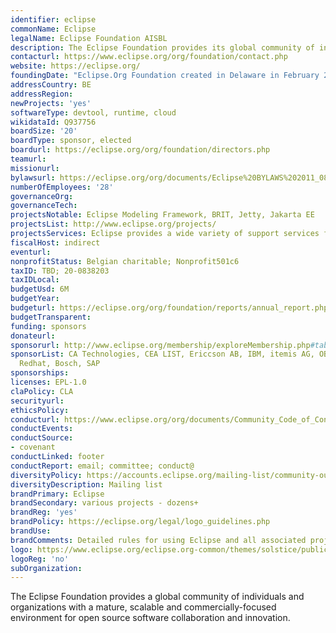 ```yaml
---
identifier: eclipse
commonName: Eclipse
legalName: Eclipse Foundation AISBL
description: The Eclipse Foundation provides its global community of individuals and organizations with a mature, scalable, and business-friendly environment for open source software collaboration and innovation.
contacturl: https://www.eclipse.org/org/foundation/contact.php
website: https://eclipse.org/
foundingDate: "Eclipse.Org Foundation created in Delaware in February 2004, Eclipse Foundation Europe Gmbh created in Germany in October 2014, Eclipse Foundation AISBL created in Brussels in January 2021 (see https://newsroom.eclipse.org/news/announcements/open-source-software-leader-eclipse-foundation-officially-transitions-eu-based)"
addressCountry: BE
addressRegion:
newProjects: 'yes'
softwareType: devtool, runtime, cloud
wikidataId: Q937756
boardSize: '20'
boardType: sponsor, elected
boardurl: https://eclipse.org/org/foundation/directors.php
teamurl:
missionurl:
bylawsurl: https://eclipse.org/org/documents/Eclipse%20BYLAWS%202011_08_15%20Final.pdf
numberOfEmployees: '28'
governanceOrg:
governanceTech:
projectsNotable: Eclipse Modeling Framework, BRIT, Jetty, Jakarta EE
projectsList: http://www.eclipse.org/projects/
projectsServices: Eclipse provides a wide variety of support services for projects.
fiscalHost: indirect
eventurl:
nonprofitStatus: Belgian charitable; Nonprofit501c6
taxID: TBD; 20-0838203
taxIDLocal:
budgetUsd: 6M
budgetYear:
budgeturl: https://eclipse.org/org/foundation/reports/annual_report.php
budgetTransparent:
funding: sponsors
donateurl:
sponsorurl: http://www.eclipse.org/membership/exploreMembership.php#tab-strategic
sponsorList: CA Technologies, CEA LIST, Ericcson AB, IBM, itemis AG, OBEO, Oracle,
  Redhat, Bosch, SAP
sponsorships:
licenses: EPL-1.0
claPolicy: CLA
securityurl:
ethicsPolicy:
conducturl: https://www.eclipse.org/org/documents/Community_Code_of_Conduct.php
conductEvents:
conductSource: 
- covenant
conductLinked: footer
conductReport: email; committee; conduct@
diversityPolicy: https://accounts.eclipse.org/mailing-list/community-outreach
diversityDescription: Mailing list
brandPrimary: Eclipse
brandSecondary: various projects - dozens+
brandReg: 'yes'
brandPolicy: https://eclipse.org/legal/logo_guidelines.php
brandUse:
brandComments: Detailed rules for using Eclipse and all associated project trademarks.
logo: https://www.eclipse.org/eclipse.org-common/themes/solstice/public/images/logo/eclipse-426x100.png
logoReg: 'no'
subOrganization:
---
```


The Eclipse Foundation provides a global community of individuals and organizations with a mature, scalable and commercially-focused environment for open source software collaboration and innovation.
